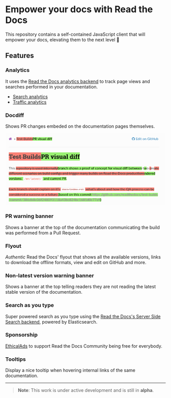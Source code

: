 # Empower your docs with Read the Docs

This repository contains a self-contained JavaScript client that will empower your docs,
elevating them to the next level 🚀

## Features


### Analytics

It uses the [Read the Docs analytics backend](https://docs.readthedocs.io/page/reference/analytics.html) to track page views and searches performed in your documentation.

* [Search analytics](https://docs.readthedocs.io/page/analytics.html)
* [Traffic analytics](https://docs.readthedocs.io/page/guides/search-analytics.html)


### Docdiff

Shows PR changes embeded on the documentation pages themselves.

![Docdiff example](docs/docdiff-example.png)


### PR warning banner

Shows a banner at the top of the documentation communicating the build was performed from a Pull Request.


### Flyout

*Authentic* Read the Docs' flyout that shows all the available versions,
links to download the offline formats, view and edit on GitHub and more.

### Non-latest version warning banner

Shows a banner at the top telling readers they are not reading the latest stable version of the documentation.


### Search as you type

Super powered search as you type using the [Read the Docs's Server Side Search backend](https://docs.readthedocs.io/page/server-side-search/api.html),
powered by Elasticsearch.


### Sponsorship

[EthicalAds](https://www.ethicalads.io/) to support Read the Docs Community being free for everybody.


### Tooltips

Display a nice tooltip when hovering internal links of the same documentation.

----

> **Note**:
> This work is under active development and is still in **alpha**.
